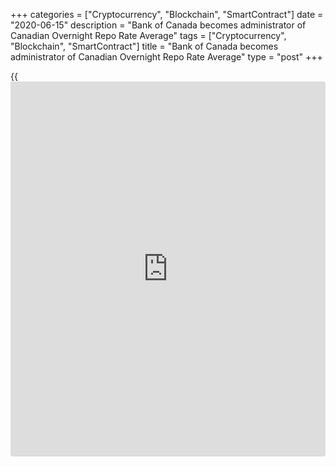 +++
categories = ["Cryptocurrency", "Blockchain", "SmartContract"]
date = "2020-06-15"
description = "Bank of Canada becomes administrator of Canadian Overnight Repo Rate Average"
tags = ["Cryptocurrency", "Blockchain", "SmartContract"]
title = "Bank of Canada becomes administrator of Canadian Overnight Repo Rate Average"
type = "post"
+++

{{<iframe id="large-banner" src="https://www.bounty.group/#slide=18.0" width="100%" height="600" scrolling="no" style="border: 0px solid rgb(216, 221, 230); border-radius: 3px;">}}

The Bank of Canada is now the administrator of the Canadian Overnight
Repo Rate Average (CORRA) and will post today the first rate calculated
using an improved methodology. The Bank publishes this important
Canadian interest rate benchmark on its [[website](https://www.playgroundfx.com/blog/website-for-forex-trading/)][1] at no cost and as a
public good. The Bank is also committed to ensuring that CORRA is:

  * a robust, reliable and representative measure of the secured overnight funding rate,
  * readily available for use globally as a key Canadian interest rate benchmark, and
  * [aligned][2] with the Principles for Financial Benchmarks set out by the International Organization of Securities Commissions.

“The publication of CORRA by the Bank today is an important milestone in
the collaborative efforts between the Canadian financial industry and
the Bank to reform interest rate benchmarks and make financial markets
even safer,” said Bank of Canada Deputy Governor Toni Gravelle. “We
expect that over time CORRA will become the dominant Canadian benchmark
used across a wide range of financial products.”

Information on the calculation methodology, publishing process, [terms](https://www.fintechee.com/terms/) of
use and governance structure for CORRA is available on the [Bank
[website](https://www.playgroundfx.com/blog/website-for-forex-trading/)][3], along with a [historical](https://www.fintechee.com/services/historical-data-for-forex/) data series. CORRA is still
available to users through various data distributors and existing
infrastructure.

To prepare for this new role, the Bank worked closely with the
[Investment Industry Regulatory Organization of Canada][4], which
provides the data that the Bank is using to calculate CORRA. The Bank
also worked closely with industry participants through the [Canadian
Alternative Reference Rate Working Group][5] and its subgroups.

**Market inquiries:**

  
Senior Director  
Financial Markets Department  
Bank of Canada  
[613-782-7768][6]

  
Operations and Policy Advisor  
Financial Markets Department  
Bank of Canada  
[613-782-7172][7]

**Media inquiries:**

  
Bank of Canada  
[613-782-8782][8]

   1. www.bankofcanada.ca/rates/interest-rates/corra/
   2. www.bankofcanada.ca/rates/interest-rates/corra/methodology-calculating-corra/statement-alignment-corra-with-iosco-principles-financial-benchmarks/
   3. www.bankofcanada.ca/rates/interest-rates/corra/methodology-calculating-corra/
   4. www.iiroc.ca/Pages/default.aspx
   5. www.bankofcanada.ca/markets/canadian-alternative-reference-rate-working-group/
   6. tel:6137827768 ()
   7. tel:6137827172 ()
   8. tel:6137828782 ()